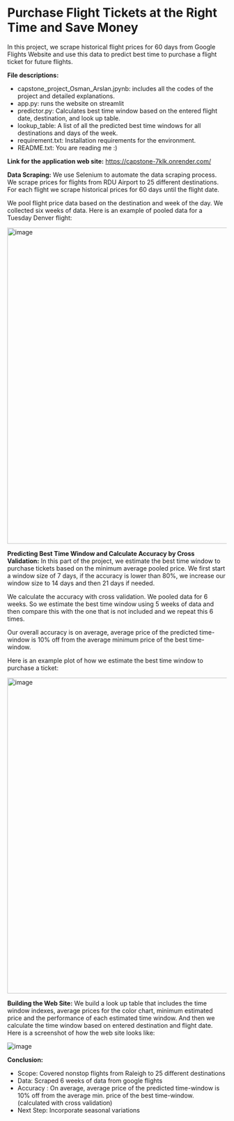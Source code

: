 # Purchase Flight Tickets at the Right Time and Save Money
In this project, we scrape historical flight prices for 60 days from Google Flights Website and use this data to predict best time to purchase a flight 
ticket for future flights.

**File descriptions:**
- capstone_project_Osman_Arslan.jpynb: includes all the codes of the project and detailed explanations.
- app.py: runs the website on streamlit
- predictor.py: Calculates best time window based on the entered flight date, destination, and look up table.
- lookup_table: A list of all the predicted best time windows for all destinations and days of the week.
- requirement.txt: Installation requirements for the environment.
- README.txt: You are reading me :)

**Link for the application web site:** https://capstone-7klk.onrender.com/

**Data Scraping:** We use Selenium to automate the data scraping process. We scrape prices for flights from RDU Airport to 25 different destinations. 
For each flight we scrape historical prices for 60 days until the flight date.

We pool flight price data based on the destination and week of the day. We collected six weeks of data. Here is an example of pooled data for a 
Tuesday Denver flight:

<img width="727" alt="image" src="https://github.com/osmanarslan61/capstone/assets/133136319/ead6d0b6-a10d-4d77-aa5e-2eb732bbdb55">

**Predicting Best Time Window and Calculate Accuracy by Cross Validation:** In this part of the project, we estimate the best time window to purchase tickets based on the minimum average pooled price. We first start a window size of 7 days, if the accuracy is lower than 80%, we increase our window size to 14 days and then 21 days if needed.

We calculate the accuracy with cross validation. We pooled data for 6 weeks. So we estimate the best time window using 5 weeks of data and then compare this with the one that is not included and we repeat this 6 times.

Our overall accuracy is on average, average price of the predicted time-window is 10% off from the average minimum price of the best time-window.

Here is an example plot of how we estimate the best time window to purchase a ticket:

<img width="726" alt="image" src="https://github.com/osmanarslan61/capstone/assets/133136319/98ce39de-06e7-477b-95ad-dbbcde758a50">

**Building the Web Site:** We build a look up table that includes the time window indexes, average prices for the color chart, minimum estimated price and the performance of each estimated time window. And then we calculate the time window based on entered destination and flight date. Here is a screenshot of how the web site looks like:

![image](https://github.com/osmanarslan61/capstone/assets/133136319/ad233382-b0ec-4977-a7c8-08a9e99df241)

**Conclusion:** 

- Scope: Covered nonstop flights from Raleigh to 25 different destinations
- Data: Scraped 6 weeks of data from google flights
- Accuracy : On average, average price of the predicted time-window is 10% off from the average min. price of the best time-window. (calculated with cross validation)
- Next Step: Incorporate seasonal variations

